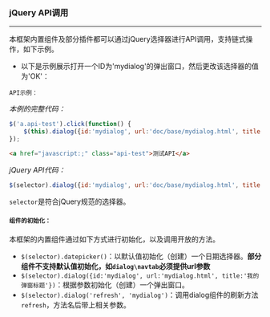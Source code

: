 ### jQuery API调用
***
本框架内置组件及部分插件都可以通过jQuery选择器进行API调用，支持链式操作，如下示例。
* 以下是示例展示打开一个ID为'mydialog'的弹出窗口，然后更改该选择器的值为'OK'：

 `API示例：`
 
  *本例的完整代码：*
```js
$('a.api-test').click(function() {
    $(this).dialog({id:'mydialog', url:'doc/base/mydialog.html', title:'测试弹窗'}).text('OK')
});
```
```html
<a href="javascript:;" class="api-test">测试API</a>
```
*jQuery API代码：*
```js
$(selector).dialog({id:'mydialog', url:'doc/base/mydialog.html', title:'测试弹窗'}).text('OK')
```
`selector`是符合jQuery规范的选择器。

#### `组件的初始化：`
本框架的内置组件通过如下方式进行初始化，以及调用开放的方法。

* `$(selector).datepicker()`：以默认值初始化（创建）一个日期选择器。**部分组件不支持默认值初始化，如`dialog\navtab`必须提供url参数**
* `$(selector).dialog({id:'mydialog', url:'mydialog.html', title:'我的弹窗标题'})`：根据参数初始化（创建）一个弹出窗口。
* `$(selector).dialog('refresh', 'mydialog')`：调用dialog组件的刷新方法`refresh`，方法名后带上相关参数。